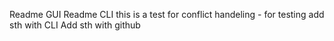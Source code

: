 Readme GUI
Readme CLI
this is a test for conflict handeling - for testing
add sth with CLI
Add sth with github

